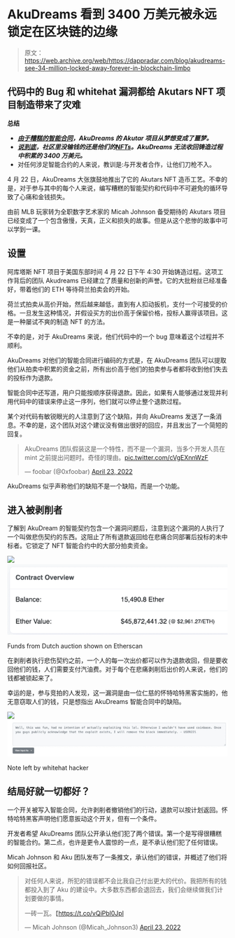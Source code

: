 # AkuDreams 看到 3400 万美元被永远锁定在区块链的边缘

> 原文：<https://web.archive.org/web/https://dappradar.com/blog/akudreams-see-34-million-locked-away-forever-in-blockchain-limbo>

## 代码中的 Bug 和 whitehat 漏洞都给 Akutars NFT 项目制造带来了灾难

**总结**

*   ***[由于糟糕的智能合同](https://web.archive.org/web/20220925231647/https://dappradar.com/blog/akudreams-see-34-million-locked-away-forever-in-blockchain-limbo/#the-setup)，AkuDreams 的 Akutar 项目从梦想变成了噩梦。***
*   ***[说到底](https://web.archive.org/web/20220925231647/https://dappradar.com/blog/akudreams-see-34-million-locked-away-forever-in-blockchain-limbo/#the-misery)，社区里没输钱的还是他们的***[***NFTs***](https://web.archive.org/web/20220925231647/https://dappradar.com/nft)***。AkuDreams 无法收回铸造过程中积累的 3400 万美元。***
*   对任何涉足智能合约的人来说，教训是:与开发者合作，让他们刀枪不入。

4 月 22 日，AkuDreams 大张旗鼓地推出了它的 Akutars NFT 造币工艺。不幸的是，对于参与其中的每个人来说，编写糟糕的智能契约和代码中不可避免的循环导致了心痛和金钱损失。

由前 MLB 玩家转为全职数字艺术家的 Micah Johnson 备受期待的 Akutars 项目已经变成了一个包含傲慢，天真，正义和损失的故事。但是从这个悲惨的故事中可以学到一课。

## 设置

阿库塔斯 NFT 项目于美国东部时间 4 月 22 日下午 4:30 开始铸造过程。这项工作背后的团队 Akudreams 已经建立了质量和创新的声誉。它的大批粉丝已经准备好，带着他们的 ETH 等待荷兰拍卖会的开始。

荷兰式拍卖从高价开始，然后越来越低，直到有人扣动扳机，支付一个可接受的价格。一旦发生这种情况，并假设买方的出价高于保留价格，投标人赢得该项目。这是一种屡试不爽的制造 NFT 的方法。

不幸的是，对于 AkuDreams 来说，他们代码中的一个 bug 意味着这个过程并不顺利。

AkuDreams 对他们的智能合同进行编码的方式是，在 AkuDreams 团队可以提取他们从拍卖中积累的资金之前，所有出价高于他们的拍卖参与者都将收到他们失去的投标作为退款。

智能合同中还写道，用户只能按顺序获得退款。因此，如果有人能够通过发现并利用代码中的错误来停止这一序列，他们就可以停止整个退款过程。

某个对代码有敏锐眼光的人注意到了这个缺陷，并向 AkuDreams 发送了一条消息。不幸的是，这个团队对这个建议没有做出很好的回应，并且发出了一个简短的回复。

> AkuDreams 团队假装这是一个特性，而不是一个漏洞，当多个开发人员在 mint 之前提出问题时。奇怪的理由。[pic.twitter.com/cVgEXnnWzF](https://web.archive.org/web/20220925231647/https://t.co/cVgEXnnWzF)
> 
> — foobar (@0xfoobar) [April 23, 2022](https://web.archive.org/web/20220925231647/https://twitter.com/0xfoobar/status/1517662967633952769?ref_src=twsrc%5Etfw)

AkuDreams 似乎声称他们的缺陷不是一个缺陷，而是一个功能。

## 进入被剥削者

了解到 AkuDream 的智能契约包含一个漏洞问题后，注意到这个漏洞的人执行了一个叫做悲伤契约的东西。这阻止了所有退款返回给在悲痛合同部署后投标的未中标者。它锁定了 NFT 智能合约中的大部分拍卖资金。

![](img/9b23029ad375ed70e1e732a1045696b4.png)![](img/c9f98cac46c91bf62f8796b59d4ef252.png)

Funds from Dutch auction shown on Etherscan

在剥削者执行悲伤契约之前，一个人的每一次出价都可以作为退款收回，但是要收回他们的钱，人们需要支付汽油费。对于每个在悲痛剥削后出价的人来说，他们的钱都被锁起来了。

幸运的是，参与竞拍的人发现，这一漏洞是由一位仁慈的怀特哈特黑客实施的，他无意窃取人们的钱，只是想指出 AkuDreams 智能合同中的缺陷。

![](img/d23ab36825231ce87c18e22bb4ad8aeb.png)![](img/0d6fdbb0c08e17f2891bca43c6129f66.png)

Note left by whitehat hacker

## 结局好就一切都好？

一个开关被写入智能合同，允许剥削者撤销他们的行动，退款可以按计划返回。怀特哈特黑客声明他们愿意扳动这个开关，但有一个条件。

开发者希望 AkuDreams 团队公开承认他们犯了两个错误。第一个是写得很糟糕的智能合约。第二点，也许是更令人震惊的一点，是不承认他们犯了任何错误。

Micah Johnson 和 Aku 团队发布了一条推文，承认他们的错误，并概述了他们将如何回报社区。

> 对任何人来说，所犯的错误都不会比我自己付出更大的代价。我把所有的钱都投入到了 Aku 的建设中。大多数东西都会退回去，我们会继续做我们计划要做的事情。
> 
> 一砖一瓦。【https://t.co/vQiPbl0Jpl 
> 
> — Micah Johnson (@Micah_Johnson3) [April 23, 2022](https://web.archive.org/web/20220925231647/https://twitter.com/Micah_Johnson3/status/1517877506187186177?ref_src=twsrc%5Etfw)